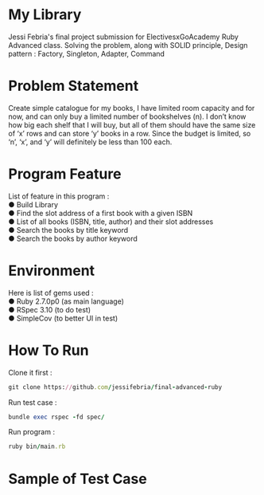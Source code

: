 # My Library
Jessi Febria's final project submission for ElectivesxGoAcademy Ruby Advanced class. Solving the problem, along with SOLID principle, Design pattern : Factory, Singleton, Adapter, Command

# Problem Statement
Create simple catalogue for my books, I have limited room capacity and for now, and can only buy a limited number of bookshelves (n). I don’t know how big each shelf that I will buy, but all of them should have the same size of ‘x’ rows and can store ‘y’ books in a row. Since the budget is limited, so ‘n’, ‘x’, and ‘y’ will definitely be less than 100 each. <br/>

# Program Feature
List of feature in this program : <br/>
● Build Library <br/>
● Find the slot address of a first book with a given ISBN <br/>
● List of all books (ISBN, title, author) and their slot addresses <br/>
● Search the books by title keyword <br/>
● Search the books by author keyword <br/>

# Environment
Here is list of gems used :  <br/>
● Ruby 2.7.0p0 (as main language)  <br/>
● RSpec 3.10 (to do test)<br/>
● SimpleCov (to better UI in test)<br/>

# How To Run
Clone it first :
```ruby
git clone https://github.com/jessifebria/final-advanced-ruby
```
Run test case :
```ruby
bundle exec rspec -fd spec/
```
Run program :
```ruby
ruby bin/main.rb
```

# Sample of Test Case





